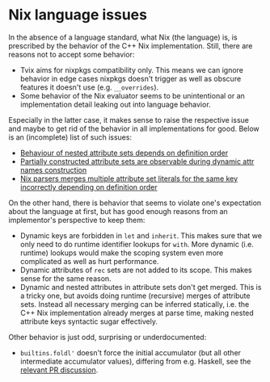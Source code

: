# Nix language issues

In the absence of a language standard, what Nix (the language) is, is prescribed
by the behavior of the C++ Nix implementation. Still, there are reasons not to
accept some behavior:

* Tvix aims for nixpkgs compatibility only. This means we can ignore behavior in
  edge cases nixpkgs doesn't trigger as well as obscure features it doesn't use
  (e.g. `__overrides`).
* Some behavior of the Nix evaluator seems to be unintentional or an
  implementation detail leaking out into language behavior.

Especially in the latter case, it makes sense to raise the respective issue and
maybe to get rid of the behavior in all implementations for good. Below is an
(incomplete) list of such issues:

* [Behaviour of nested attribute sets depends on definition order][i7111]
* [Partially constructed attribute sets are observable during dynamic attr names construction][i7012]
* [Nix parsers merges multiple attribute set literals for the same key incorrectly depending on definition order](i7115)

On the other hand, there is behavior that seems to violate one's expectation
about the language at first, but has good enough reasons from an implementor's
perspective to keep them:

* Dynamic keys are forbidden in `let` and `inherit`. This makes sure that we
  only need to do runtime identifier lookups for `with`. More dynamic (i.e.
  runtime) lookups would make the scoping system even more complicated as well
  as hurt performance.
* Dynamic attributes of `rec` sets are not added to its scope. This makes sense
  for the same reason.
* Dynamic and nested attributes in attribute sets don't get merged. This is a
  tricky one, but avoids doing runtime (recursive) merges of attribute sets.
  Instead all necessary merging can be inferred statically, i.e. the C++ Nix
  implementation already merges at parse time, making nested attribute keys
  syntactic sugar effectively.

Other behavior is just odd, surprising or underdocumented:

* `builtins.foldl'` doesn't force the initial accumulator (but all other
  intermediate accumulator values), differing from e.g. Haskell, see
  the [relevant PR discussion](p7158).

[i7111]: https://github.com/NixOS/nix/issues/7111
[i7012]: https://github.com/NixOS/nix/issues/7012
[i7115]: https://github.com/NixOS/nix/issues/7115
[p7158]: https://github.com/NixOS/nix/pull/7158
